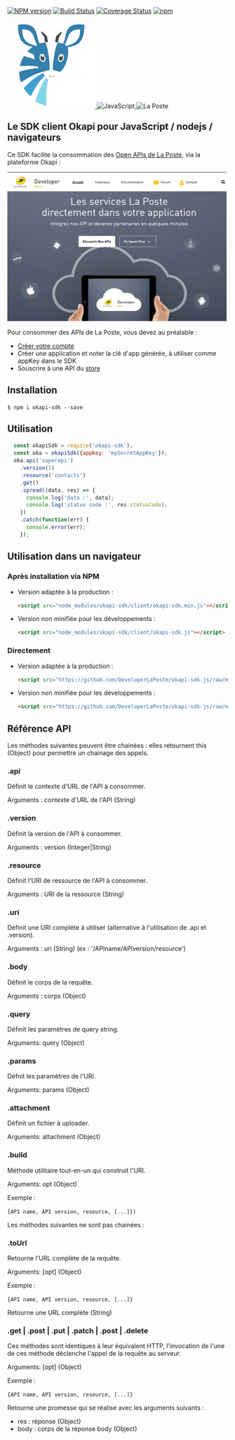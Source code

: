 [![NPM version](https://badge.fury.io/js/okapi-sdk.svg)](http://badge.fury.io/js/okapi-sdk)
[![Build Status](https://travis-ci.org/DeveloperLaPoste/okapi-sdk-js.png?branch=master)](https://travis-ci.org/DeveloperLaPoste/okapi-sdk-js)
[![Coverage Status](https://coveralls.io/repos/DeveloperLaPoste/okapi-sdk-js/badge.svg)](https://coveralls.io/r/DeveloperLaPoste/okapi-sdk-js)
[![npm](https://img.shields.io/npm/l/express.svg?style=flat-square)]()

<div style="max-height: 200px">
  <a href="https://developer.laposte.fr">
    <img style="display: inline-block" title="Okapi" src="https://github.com/DeveloperLaPoste/okapi-sdk-js/raw/master/assets/img/okapi-logo-200.png">
  </a>
  <a href="https://fr.wikipedia.org/wiki/JavaScript">
    <img style="display: inline-block" title="JavaScript" src="http://i.stack.imgur.com/Mmww2.png"> 
  </a>
  <a href="https://www.laposte.fr/">
    <img style="display: inline-block" title="La Poste" src="https://logorigine.files.wordpress.com/2011/10/logo-la-poste.jpg"> 
  </a>
</div>

## Le SDK client Okapi pour JavaScript / nodejs / navigateurs

Ce SDK facilite la consommation des [Open APIs de La Poste](https://developer.laposte.fr/), via la plateforme Okapi :

![Developer La Poste](https://github.com/DeveloperLaPoste/okapi-sdk-js/raw/master/assets/img/developer-laposte-fr-screenshot.png)

Pour consommer des APIs de La Poste, vous devez au préalable :
- [Créer votre compte](https://developer.laposte.fr/inscription/)
- Créer une application et noter la clé d'app générée, à utiliser comme appKey dans le SDK
- Souscrire à une API du [store](https://developer.laposte.fr/produit/)
 
## Installation

```
$ npm i okapi-sdk --save
```

## Utilisation

```javascript
  const okapiSdk = require('okapi-sdk');
  const oka = okapiSdk({appKey: 'mySecretAppKey'});
  oka.api('superapi')
    .version(1)
    .resource('contacts')
    .get()
    .spread((data, res) => {
      console.log('data :', data);
      console.log('status code :', res.statusCode);
    })
    .catch(function(err) {
      console.error(err);
    });
```

## Utilisation dans un navigateur

### Après installation via NPM

- Version adaptée à la production :

    ```html
    <script src="node_modules/okapi-sdk/client/okapi-sdk.min.js"></script>
    ```

- Version non minifiée pour les développements :

    ```html
    <script src="node_modules/okapi-sdk/client/okapi-sdk.js"></script>
    ```

### Directement

- Version adaptée à la production :

    ```html
    <script src="https://github.com/DeveloperLaPoste/okapi-sdk-js/raw/master/client/okapi-sdk.min.js"></script>
    ```

- Version non minifiée pour les développements :

    ```html
    <script src="https://github.com/DeveloperLaPoste/okapi-sdk-js/raw/master/client/okapi-sdk.js"></script>
    ```

## Référence API

Les méthodes suivantes peuvent être chainées : elles retournent this (Object) pour permettre un chainage des appels.

### .api

Définit le contexte d'URL de l'API à consommer.

Arguments : contexte d'URL de l'API (String)

### .version

Définit la version de l'API à consommer.

Arguments : version (Integer|String)

### .resource

Définit l'URI de ressource de l'API à consommer.

Arguments : URI de la ressource (String)

### .uri

Définit une URI complète à utiliser (alternative à l'utilisation de .api et .version).

Arguments : uri (String) (ex : '/APIname/APIversion/resource')

### .body

Définit le corps de la requête.

Arguments : corps (Object)

### .query

Définit les paramètres de query string.

Arguments: query (Object)

### .params

Défnit les paramètres de l'URI.

Arguments: params (Object)

### .attachment

Définit un fichier à uploader.

Arguments: attachment (Object)

### .build

Méthode utilitaire tout-en-un qui construit l'URI.

Arguments: opt (Object)
 
Exemple :

```{API name, API version, resource, [...]})```

Les méthodes suivantes ne sont pas chainées :

### .toUrl

Retourne l'URL complète de la requête.

Arguments: [opt] (Object)

Exemple : 

```{API name, API version, resource, [...]}```

Retourne une URL complète (String)

### .get | .post | .put | .patch | .post | .delete

Ces méthodes sont identiques à leur équivalent HTTP, l'invocation de l'une de ces méthode déclenche l'appel de la requête au serveur.

Arguments: [opt] (Object)

Exemple : 

```{API name, API version, resource, [...]}```

Retourne une promesse qui se réalise avec les arguments suivants :
- res : réponse (Object)
- body : corps de la réponse body (Object)

